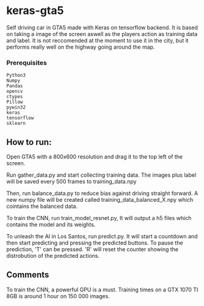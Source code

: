 # keras-gta5
Self driving car in GTA5 made with Keras on tensorflow backend. 
It is based on taking a image of the screen aswell as the players action as training data and label. It is not reccomended at the moment to use it in the city, but it performs really well on the highway going around the map.

### Prerequisites

```
Python3
Numpy
Pandas
opencv
ctypes
Pillow
pywin32
keras
tensorflow
sklearn
```

## How to run:
Open GTA5 with a 800x600 resolution and drag it to the top left of the screen. 

Run gather_data.py and start collecting training data. The images plus label will be saved every 500 frames to training_data.npy

Then, run balance_data.py to reduce bias against driving straight forward. A new numpy file will be created called training_data_balanced_X.npy which cointains the balanced data. 

To train the CNN, run train_model_resnet.py, It will output a h5 files which contains the model and its weights. 

To unleash the AI in Los Santos, run predict.py. It will start a countdown and then start predicting and pressing the predicted buttons. To pause the prediction, 'T' can be pressed. 'R' will reset the counter showing the distrobution of the predicted actions.

## Comments

To train the CNN, a powerful GPU is a must. Training times on a GTX 1070 TI 8GB is around 1 hour on 150 000 images. 
